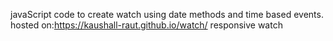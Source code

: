 javaScript code to create watch using date methods and time based events.
hosted on:https://kaushall-raut.github.io/watch/
responsive watch
